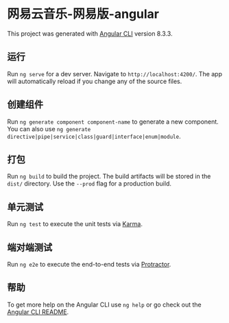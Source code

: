 # 网易云音乐-网易版-angular 

This project was generated with [Angular CLI](https://github.com/angular/angular-cli) version 8.3.3.

## 运行

Run `ng serve` for a dev server. Navigate to `http://localhost:4200/`. The app will automatically reload if you change any of the source files.

## 创建组件

Run `ng generate component component-name` to generate a new component. You can also use `ng generate directive|pipe|service|class|guard|interface|enum|module`.

## 打包

Run `ng build` to build the project. The build artifacts will be stored in the `dist/` directory. Use the `--prod` flag for a production build.

## 单元测试

Run `ng test` to execute the unit tests via [Karma](https://karma-runner.github.io).

## 端对端测试

Run `ng e2e` to execute the end-to-end tests via [Protractor](http://www.protractortest.org/).

## 帮助

To get more help on the Angular CLI use `ng help` or go check out the [Angular CLI README](https://github.com/angular/angular-cli/blob/master/README.md).
